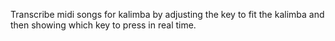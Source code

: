 Transcribe midi songs for kalimba by adjusting the key to fit the kalimba and then showing which key to press in real time. 
